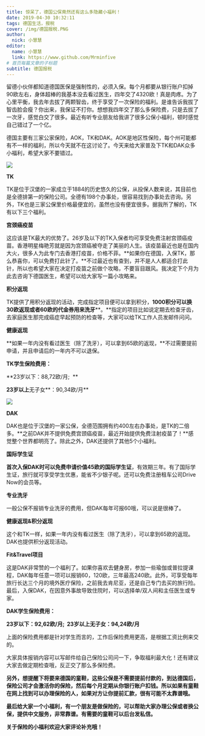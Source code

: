 ```yaml
---
title: 惊呆了，德国公保竟然还有这么多隐藏小福利！
date: 2019-04-30 10:32:11
tags: 德国生活，报税
cover: /img/德国报税.PNG
author: 
  nick: 小慧慧
editor:
  name: 小慧慧
  link: https://www.github.com/Mrminfive
# 首页每篇文章的子标题
subtitle: 德国报税
---
```


留德小伙伴都知道德国医保是强制性的，必须入保。每个月都要从银行账户扣掉90欧左右，身体超棒的我基本没去看过医生，四年交了4320欧！真是肉疼。为了心里平衡，我去年去拔了两颗智齿，终于享受了一次保险的福利。是谁告诉我拔了智齿脸会瘦？你出来，我保证不打你。想想我四年交了那么多保险费，只是去拔了一次牙，感觉白交了很多。最近有听专业朋友给我讲了很多公保小福利，顿时感觉自己错过了一个亿。

  

德国主要有三家公家保险，AOK，TK和DAK。AOK是地区性保险，每个州可能都有不一样的福利，所以今天就不在这讨论了。今天来给大家普及下TK和DAK众多小福利，希望大家不要错过。

  

![](https://mmbiz.qpic.cn/mmbiz_png/rW3MWnUicJ7dYaR0wsG7cXrUrQmP9PwkcAsNR8rx12OLvoRReDtrEX9XAJdMAKf4KhQX7VmWAw7IKNBmKZqbVNg/640?wx_fmt=png)

**TK**

TK是位于汉堡的一家成立于1884的历史悠久的公保，从投保人数来说，其目前也是全德排第一的保险公司。全德有198个办事处，很容易找到办事处去咨询。另外，TK也是三家公保里价格最便宜的，虽然也没有便宜很多。据我所了解的，TK有以下三个福利。

  

**宫颈癌疫苗**

这应该是TK最大的优势了。26岁及以下的TK入保者均可享受免费注射宫颈癌疫苗。香港明星梅艳芳就是因为宫颈癌被夺走了美丽的人生。该疫苗最近也是在国内大火，很多人为此专门去香港打疫苗，价格不菲。**如果你在德国，入保TK，那么恭喜你，可以免费打此针了。**不过最近也有查到，并不是人人都适合打此针，所以也希望大家在决定打疫苗之前做个攻略，不要盲目跟风。我决定下个月为此去咨询下德国医生，希望可以给大家写一篇小攻略来。

  

****积分返现****

TK提供了用积分返现的活动，完成指定项目便可以拿到积分，**1000积分可以换30欧返现或者60欧的代金券用来洗牙****。**指定的项目比如说定期去检查牙齿，去家庭医生那完成癌症早起预防的检查等，大家可以给TK工作人员发邮件问问。

  

****健康返现****

**如果一年内没有看过医生（除了洗牙），可以拿到65欧的返现，**不过需要提前申请，并且申请后的一年内不可以退保。

  

**TK学生保险费用：**

**23岁以下：88,72欧/月;  **

**23岁以上**无子女**：90,34欧/月**

  

![](https://mmbiz.qpic.cn/mmbiz_png/rW3MWnUicJ7dYaR0wsG7cXrUrQmP9PwkcAsNR8rx12OLvoRReDtrEX9XAJdMAKf4KhQX7VmWAw7IKNBmKZqbVNg/640?wx_fmt=png)

**DAK**

DAK也是位于汉堡的一家公保，全德范围拥有约400左右办事处，是TK的二倍多。**之前DAK并不提供免费宫颈癌疫苗，最近开始提供免费注射疫苗了！**感觉整个世界都明亮了。除此之外，DAK还提供了其他5个小福利。

  

**国际学生证**

**首次入保DAK时可以免费申请价值45欧的国际学生证**，有效期三年。有了国际学生证，旅行就可享受学生优惠，能省不少银子呢。还可以免费注册租车公司Drive Now的会员等。

  

**专业洗牙**

一般公保不报销专业洗牙的费用，但DAK每年可报60哦，可以说是很棒了。

  

**健康返现&积分返现**

这个和TK一样，如果一年内没有看过医生（除了洗牙），可以拿到65欧的返现。DAK也提供积分返现活动。

  

**Fit&Travel项目**

这是DAK非常赞的一个福利了。如果你喜欢去健身房，参加一些瑜伽或普拉提课程，DAK每年任意一项可以报销60，120欧，三年最高240欧。此外，可享受每年旅行长达三个月的境外医疗保险，之前我去肯尼亚，还是自己专门去买的旅行险。最后，入保DAK，在因意外事故导致住院时，可以选择单/双人间和主任医生或专家。

**DAK学生保险费用：**

**23岁以下：92,62欧/月;  23岁以上无子女：94,24欧/月**

上面的保险费用都是针对学生而言的，工作后保险费用更高，是根据工资比例来交的。

  
大家具体报销内容可以写邮件给自己保险公司问一下，争取福利最大化！还有建议大家去做定期检查哦，反正交了那么多保险费。

  

**另外，想提醒下将要来德国的童鞋，这些公保是不需要提前付款的，到达德国后，保险公司才会激活你的保险，然后每个月定期从你银行账户扣钱。所以如果有童鞋在网上找到可以办理保险的人，如果对方让你提前汇款，很有可能不太靠谱哦。**

  

**最后给大家一个小福利，有一个朋友是做保险的，可以帮助大家办理公保或者换公保，提供中文服务，非常靠谱。有需要的童鞋可以后台发私信。**

**关于保险的小福利欢迎大家评论补充哦！**